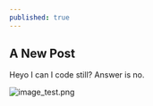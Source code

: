 ```yaml
---
published: true
---
```

## A New Post

Heyo I can I code still? Answer is no.


![image_test.png]({{site.baseurl}}/media/image_test.png)
